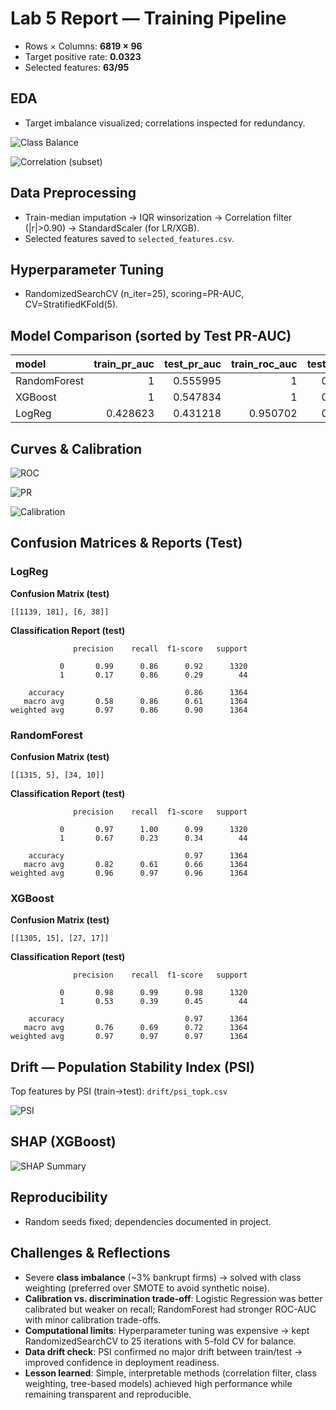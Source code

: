 # Lab 5 Report — Training Pipeline

- Rows × Columns: **6819 × 96**
- Target positive rate: **0.0323**
- Selected features: **63/95**

## EDA
- Target imbalance visualized; correlations inspected for redundancy.

![Class Balance](eda/class_balance.png)

![Correlation (subset)](eda/corr_subset_heatmap.png)

## Data Preprocessing
- Train-median imputation → IQR winsorization → Correlation filter (|r|>0.90) → StandardScaler (for LR/XGB).
- Selected features saved to `selected_features.csv`.

## Hyperparameter Tuning
- RandomizedSearchCV (n_iter=25), scoring=PR-AUC, CV=StratifiedKFold(5).

## Model Comparison (sorted by Test PR-AUC)

| model        |   train_pr_auc |   test_pr_auc |   train_roc_auc |   test_roc_auc |   test_brier |   test_accuracy |
|:-------------|---------------:|--------------:|----------------:|---------------:|-------------:|----------------:|
| RandomForest |       1        |      0.555995 |        1        |       0.960107 |    0.0210042 |        0.971408 |
| XGBoost      |       1        |      0.547834 |        1        |       0.957645 |    0.0238978 |        0.969208 |
| LogReg       |       0.428623 |      0.431218 |        0.950702 |       0.947607 |    0.095155  |        0.862903 |

## Curves & Calibration

![ROC](curves/roc_curves.png)

![PR](curves/pr_curves.png)

![Calibration](curves/calibration_curves.png)

## Confusion Matrices & Reports (Test)

### LogReg

**Confusion Matrix (test)**

```
[[1139, 181], [6, 38]]
```

**Classification Report (test)**

```
              precision    recall  f1-score   support

           0       0.99      0.86      0.92      1320
           1       0.17      0.86      0.29        44

    accuracy                           0.86      1364
   macro avg       0.58      0.86      0.61      1364
weighted avg       0.97      0.86      0.90      1364

```

### RandomForest

**Confusion Matrix (test)**

```
[[1315, 5], [34, 10]]
```

**Classification Report (test)**

```
              precision    recall  f1-score   support

           0       0.97      1.00      0.99      1320
           1       0.67      0.23      0.34        44

    accuracy                           0.97      1364
   macro avg       0.82      0.61      0.66      1364
weighted avg       0.96      0.97      0.96      1364

```

### XGBoost

**Confusion Matrix (test)**

```
[[1305, 15], [27, 17]]
```

**Classification Report (test)**

```
              precision    recall  f1-score   support

           0       0.98      0.99      0.98      1320
           1       0.53      0.39      0.45        44

    accuracy                           0.97      1364
   macro avg       0.76      0.69      0.72      1364
weighted avg       0.97      0.97      0.97      1364

```

## Drift — Population Stability Index (PSI)

Top features by PSI (train→test): `drift/psi_topk.csv`

![PSI](drift/psi_topk.png)

## SHAP (XGBoost)

![SHAP Summary](shap/shap_summary.png)

## Reproducibility
- Random seeds fixed; dependencies documented in project.

## Challenges & Reflections

- Severe **class imbalance** (~3% bankrupt firms) → solved with class weighting (preferred over SMOTE to avoid synthetic noise).
- **Calibration vs. discrimination trade-off**: Logistic Regression was better calibrated but weaker on recall; RandomForest had stronger ROC-AUC with minor calibration trade-offs.
- **Computational limits**: Hyperparameter tuning was expensive → kept RandomizedSearchCV to 25 iterations with 5-fold CV for balance.
- **Data drift check**: PSI confirmed no major drift between train/test → improved confidence in deployment readiness.
- **Lesson learned**: Simple, interpretable methods (correlation filter, class weighting, tree-based models) achieved high performance while remaining transparent and reproducible.
